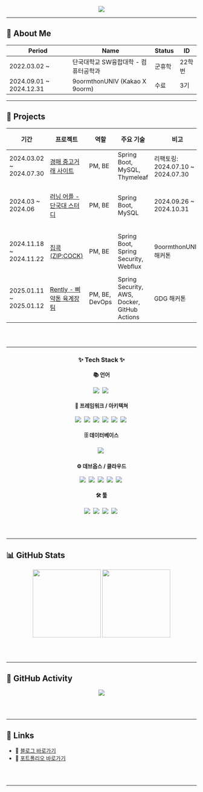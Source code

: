<!-- Header -->
<p align="center">
  <img src="https://capsule-render.vercel.app/api?type=waving&color=0:FFC1C1,100:FFB6B6&height=200&section=footer&text=Juice's%20GitHub📡&fontSize=60&fontAlignY=50&textBg=false&fontColor=FBEFEF&animation=scaleIn"/>
</p>

---
<p align="center">
  
## 🧾 About Me

| Period | Name | Status | ID |
|--------|------|--------|----|
| 2022.03.02 ~ | 단국대학교 SW융합대학 - 컴퓨터공학과 | 군휴학 | 22학번 |
| 2024.09.01 ~ 2024.12.31 | 9oormthonUNIV (Kakao X 9oorm) | 수료 | 3기 |

</p>

---

## 🚀 Projects

| 기간 | 프로젝트 | 역할 | 주요 기술 | 비고 | 유형 | 상태 |
|------|----------|------|-----------|------|------|------|
| 2024.03.02 ~ 2024.07.30 | [경매 중고거래 사이트](https://github.com/KangWooJu/DomProject_Final) | PM, BE | Spring Boot, MySQL, Thymeleaf | 리팩토링: 2024.07.10 ~ 2024.07.30 | 개인 | ✅ 완료 |
| 2024.03 ~ 2024.06 | [러닝 어플 - 단국대 스터디](https://github.com/9oormthonDKU) | PM, BE | Spring Boot, MySQL | 2024.09.26 ~ 2024.10.31 | 스터디 | 🚀 배포 완료 |
| 2024.11.18 ~ 2024.11.22 | [집콕 (ZIP:COCK)](https://github.com/KangWooJu/2024_DANPOONG_TEAM_44_BE) | PM, BE | Spring Boot, Spring Security, Webflux | 9oormthonUNIV 해커톤 | 해커톤 | 🚀 배포 완료 |
| 2025.01.11 ~ 2025.01.12 | [Rently - 삐약톤 육계장팀](https://github.com/Bbiyakthon-6gaejang) | PM, BE, DevOps | Spring Security, AWS, Docker, GitHub Actions | GDG 해커톤 | 해커톤 | 🚀 배포 완료 |

<br><br>

---

<h3 align="center">✨ Tech Stack ✨</h3>

<!-- 언어 -->
<h4 align="center">📚 언어</h4>
<div align="center">
  <img src="https://img.shields.io/badge/Java-007396?style=for-the-badge&logo=java&logoColor=white" />&nbsp;
  <img src="https://img.shields.io/badge/C-A8B9CC?style=for-the-badge&logo=c&logoColor=white" />&nbsp;
</div>

<!-- 프레임워크 -->
<h4 align="center">🧩 프레임워크 / 아키텍쳐 </h4>
<div align="center">
  <img src="https://img.shields.io/badge/Spring-6DB33F?style=for-the-badge&logo=spring&logoColor=white" />&nbsp;
  <img src="https://img.shields.io/badge/SpringBoot-6DB33F?style=for-the-badge&logo=springboot&logoColor=white" />&nbsp;
  <img src="https://img.shields.io/badge/SpringSecurity-6DB33F?style=for-the-badge&logo=springsecurity&logoColor=white" />&nbsp;
  <img src="https://img.shields.io/badge/SpringWebflux-6DB33F?style=for-the-badge&logo=spring&logoColor=white" />&nbsp;
  <img src="https://img.shields.io/badge/Thymeleaf-005F0F?style=for-the-badge&logo=thymeleaf&logoColor=white" />&nbsp;
  <img src="https://img.shields.io/badge/REST%20API-02569B?style=for-the-badge&logo=protocols.io&logoColor=white" />&nbsp;
</div>

<!-- 데이터베이스 -->
<h4 align="center">🗄️ 데이터베이스</h4>
<div align="center">
  <img src="https://img.shields.io/badge/MySQL-4479A1?style=for-the-badge&logo=mysql&logoColor=white" />&nbsp;
</div>

<!-- 데브옵스 -->
<h4 align="center">⚙️ 데브옵스 / 클라우드</h4>
<div align="center">
  <img src="https://img.shields.io/badge/Docker-2496ED?style=for-the-badge&logo=docker&logoColor=white" />&nbsp;
  <img src="https://img.shields.io/badge/AWS-FF9900?style=for-the-badge&logo=amazonaws&logoColor=white" />&nbsp;
  <img src="https://img.shields.io/badge/GitHubActions-2088FF?style=for-the-badge&logo=githubactions&logoColor=white" />&nbsp;
  <img src="https://img.shields.io/badge/Grafana-F46800?style=for-the-badge&logo=grafana&logoColor=white" />&nbsp;
  <img src="https://img.shields.io/badge/Prometheus-E6522C?style=for-the-badge&logo=prometheus&logoColor=white" />&nbsp;
</div>

<!-- 툴 -->
<h4 align="center">🛠️ 툴</h4>
<div align="center">
  <img src="https://img.shields.io/badge/Git-F05032?style=for-the-badge&logo=git&logoColor=white" />&nbsp;
  <img src="https://img.shields.io/badge/GitHub-181717?style=for-the-badge&logo=github&logoColor=white" />&nbsp;
  <img src="https://img.shields.io/badge/VSCode-007ACC?style=for-the-badge&logo=visualstudiocode&logoColor=white" />&nbsp;
  <img src="https://img.shields.io/badge/IntelliJIDEA-000000?style=for-the-badge&logo=intellijidea&logoColor=white" />&nbsp;
</div>

<br><br>

---

## 📊 GitHub Stats

<p align="center">
  <img src="https://github-readme-stats.vercel.app/api?username=KangWooJu&show_icons=true&theme=tokyonight" height="180px"/>
  <img src="https://github-readme-stats.vercel.app/api/top-langs/?username=KangWooJu&layout=compact&theme=tokyonight" height="180px"/>
</p>

<br><br>

---

## 🌱 GitHub Activity

<p align="center">
  <img src="https://github-readme-activity-graph.vercel.app/graph?username=KangWooJu&theme=tokyo-night"/>
</p>

<br><br>

---

## 🔗 Links

- 📝 [블로그 바로가기](https://your-blog-link.com)
- 💼 [포트폴리오 바로가기](https://your-portfolio-link.com)

<br><br>

---

